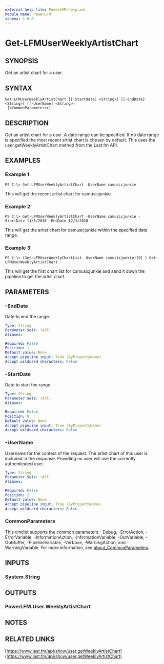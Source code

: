 ```yaml
---
external help file: PowerLFM-help.xml
Module Name: PowerLFM
schema: 2.0.0
---
```


# Get-LFMUserWeeklyArtistChart

## SYNOPSIS

Get an artist chart for a user.

## SYNTAX

```text
Get-LFMUserWeeklyArtistChart [[-StartDate] <String>] [[-EndDate] <String>] [[-UserName] <String>]
 [<CommonParameters>]
```

## DESCRIPTION

Get an artist chart for a user. A date range can be specified. If no date range is specified the most recent artist chart is chosen by default. This uses the user.getWeeklyArtistChart method from the Last.fm API.

## EXAMPLES

### Example 1

```text
PS C:\> Get-LFMUserWeeklyArtistChart -UserName camusicjunkie
```

This will get the recent artist chart for camusicjunkie.

### Example 2

```text
PS C:\> Get-LFMUserWeeklyArtistChart -UserName camusicjunkie -StartDate 11/1/2018 -EndDate 12/1/2018
```

This will get the artist chart for camusicjunkie within the specified date range.

### Example 3

```text
PS C:\> (Get-LFMUserWeeklyChartList -UserName camusicjunkie)[0] | Get-LFMUserWeeklyArtistChart
```

This will get the first chart list for camusicjunkie and send it down the pipeline to get the artist chart.

## PARAMETERS

### -EndDate

Date to end the range.

```yaml
Type: String
Parameter Sets: (All)
Aliases:

Required: False
Position: 1
Default value: None
Accept pipeline input: True (ByPropertyName)
Accept wildcard characters: False
```

### -StartDate

Date to start the range.

```yaml
Type: String
Parameter Sets: (All)
Aliases:

Required: False
Position: 0
Default value: None
Accept pipeline input: True (ByPropertyName)
Accept wildcard characters: False
```

### -UserName

Username for the context of the request. The artist chart of this user is included in the response. Providing no user will use the currently authenticated user.

```yaml
Type: String
Parameter Sets: (All)
Aliases:

Required: False
Position: 2
Default value: None
Accept pipeline input: True (ByPropertyName)
Accept wildcard characters: False
```

### CommonParameters

This cmdlet supports the common parameters: -Debug, -ErrorAction, -ErrorVariable, -InformationAction, -InformationVariable, -OutVariable, -OutBuffer, -PipelineVariable, -Verbose, -WarningAction, and -WarningVariable. For more information, see [about\_CommonParameters](http://go.microsoft.com/fwlink/?LinkID=113216).

## INPUTS

### System.String

## OUTPUTS

### PowerLFM.User.WeeklyArtistChart

## NOTES

## RELATED LINKS

[https://www.last.fm/api/show/user.getWeeklyArtistChart](https://www.last.fm/api/show/user.getWeeklyArtistChart)

